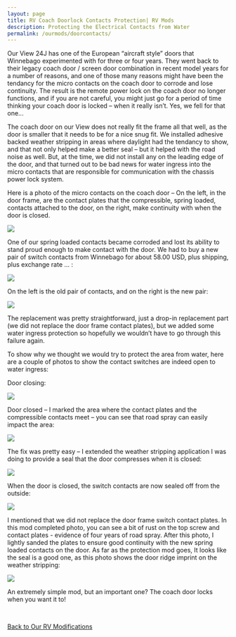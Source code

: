 ```yaml
---
layout: page
title: RV Coach Doorlock Contacts Protection| RV Mods
description: Protecting the Electrical Contacts from Water
permalink: /ourmods/doorcontacts/
---
```

Our View 24J has one of the European “aircraft style” doors that Winnebago experimented with for three or four years.  They went back to their legacy coach door / screen door combination in recent model years for a number of reasons, and one of those many reasons might have been the tendancy for the micro contacts on the coach door to corrode and lose continuity.  The result is the remote power lock on the coach door no longer functions, and if you are not careful, you might just go for a period of time thinking your coach door is locked – when it really isn’t.  Yes, we fell for that one...

The coach door on our View does not really fit the frame all that well, as the door is smaller that it needs to be for a nice snug fit.  We installed adhesive backed weather stripping in areas where daylight had the tendancy to show, and that not only helped make a better seal – but it helped with the road noise as well.  But, at the time, we did not install any on the leading edge of the door, and that turned out to be bad news for water ingress into the micro contacts that are responsible for communication with the chassis power lock system.

Here is a photo of the micro contacts on the coach door – On the left, in the door frame, are the contact plates that the compressible, spring loaded, contacts attached to the door, on the right, make continuity with when the door is closed.

<img src="/assets/webdoorcontacts3.jpg"/>

One of our spring loaded contacts became corroded and lost its ability to stand proud enough to make contact with the door.  We had to buy a new pair of switch contacts from Winnebago for about 58.00 USD, plus shipping, plus exchange rate ... :

<img src="/assets/webdoorcontacts2.jpg"/>

On the left is the old pair of contacts, and on the right is the new pair:

<img src="/assets/webdoorcontacts1.jpg"/>

The replacement was pretty straightforward, just a drop-in replacement part (we did not replace the door frame contact plates), but we added some water ingress protection so hopefully we wouldn’t have to go through this failure again.

To show why we thought we would try to protect the area from water, here are a couple of photos to show the contact switches are indeed open to water ingress:

Door closing:

<img src="/assets/webdoorcontacts4.jpg"/>

Door closed – I marked the area where the contact plates and the compressible contacts meet – you can see that road spray can easily impact the area:

<img src="/assets/webdoorcontacts5.jpg"/>

The fix was pretty easy – I extended the weather stripping application I was doing to provide a seal that the door compresses when it is closed:

<img src="/assets/webdoorcontacts6.jpg"/>

When the door is closed, the switch contacts are now sealed off from the outside:

<img src="/assets/webdoorcontacts7.jpg"/>

I mentioned that we did not replace the door frame switch contact plates.  In this mod completed photo, you can see a bit of rust on the top screw and contact plates - evidence of four years of road spray.  After this photo, I lightly sanded the plates to ensure good continuity with the new spring loaded contacts on the door.  As far as the protection mod goes, It looks like the seal is a good one, as this photo shows the door ridge imprint on the weather stripping:

<img src="/assets/webdoorcontacts8.jpg"/>

An extremely simple mod, but an important one?  The coach door locks when you want it to!

<br>

[Back to Our RV Modifications](/ourmods/)
